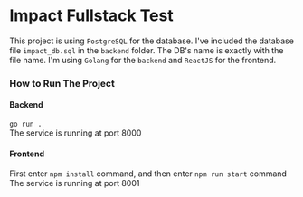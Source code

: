 # Impact Fullstack Test

This project is using `PostgreSQL` for the database. I've included the database file `impact_db.sql` in the `backend` folder. The DB's name is exactly with the file name. I'm using `Golang` for the `backend` and `ReactJS` for the frontend.

### How to Run The Project

#### Backend
`go run .`<br>
The service is running at port 8000

#### Frontend
First enter `npm install` command, and then enter `npm run start` command
<br>The service is running at port 8001

